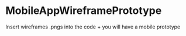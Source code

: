 MobileAppWireframePrototype
===========================

Insert wireframes .pngs into the code + you will have a mobile prototype

